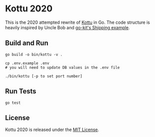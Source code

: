 # Kottu 2020

This is the 2020 attempted rewrite of [Kottu](https://github.com/janithl/Kottu)
in Go. The code structure is heavily inspired by Uncle Bob and
[go-kit's Shipping example](https://github.com/go-kit/kit/tree/master/examples/shipping).

## Build and Run

```
go build -o bin/kottu -v .

cp .env.example .env
# you will need to update DB values in the .env file

./bin/kottu [-p to set port number]
```

## Run Tests

```
go test
```

## License

Kottu 2020 is released under the [MIT License](http://opensource.org/licenses/MIT).
